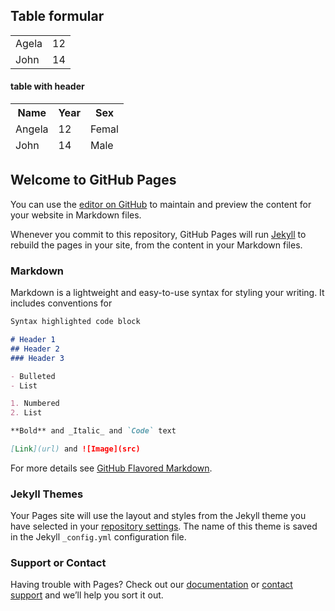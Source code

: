 <!DOCTYPE html>
<html lang="en">
<head>
    <meta charset="UTF-8">
    <meta http-equiv="X-UA-Compatible" content="IE=edge">
    <meta name="viewport" content="width=device-width, initial-scale=1.0">
    <title>Table</title>
</head>
<h2>Table formular</h2>
<body>
   <table><!--Table without border-->
       <tr>
           <td>Agela</td>
           <td>12</td>
       </tr>
       <tr>
           <td>John</td>
           <td>14</td>
       </tr>
   </table> 
   <h4>table with header</h4>
   <table>
       <thead>
           <th>Name</th>
           <th>Year</th>
           <th>Sex</th>
           <tr>
               <td>Angela</td>
               <td>12</td>
               <td>Femal</td>
           </tr>
           <tr>
               <td>John</td>
               <td>14</td>
               <td>Male</td>
           </tr>
       </thead>
   </table>
</body>
</html>


## Welcome to GitHub Pages

You can use the [editor on GitHub](https://github.com/Viriya168/coursera/edit/main/README.md) to maintain and preview the content for your website in Markdown files.

Whenever you commit to this repository, GitHub Pages will run [Jekyll](https://jekyllrb.com/) to rebuild the pages in your site, from the content in your Markdown files.

### Markdown

Markdown is a lightweight and easy-to-use syntax for styling your writing. It includes conventions for

```markdown
Syntax highlighted code block

# Header 1
## Header 2
### Header 3

- Bulleted
- List

1. Numbered
2. List

**Bold** and _Italic_ and `Code` text

[Link](url) and ![Image](src)
```

For more details see [GitHub Flavored Markdown](https://guides.github.com/features/mastering-markdown/).

### Jekyll Themes

Your Pages site will use the layout and styles from the Jekyll theme you have selected in your [repository settings](https://github.com/Viriya168/coursera/settings/pages). The name of this theme is saved in the Jekyll `_config.yml` configuration file.

### Support or Contact

Having trouble with Pages? Check out our [documentation](https://docs.github.com/categories/github-pages-basics/) or [contact support](https://support.github.com/contact) and we’ll help you sort it out.
